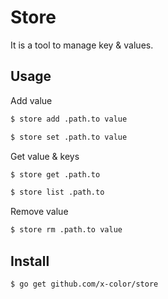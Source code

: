 # Store

It is a tool to manage key & values.

## Usage

Add value

```sh
$ store add .path.to value

$ store set .path.to value
```

Get value & keys

```sh
$ store get .path.to

$ store list .path.to
```

Remove value

```sh
$ store rm .path.to value
```

## Install 

```sh
$ go get github.com/x-color/store
```